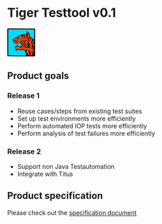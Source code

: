 # Tiger Testtool v0.1

![TigerLogo](doc/images/tiger-64.png)

## Product goals

### Release 1

* Reuse cases/steps from existing test suites
* Set up test environments more efficiently
* Perform automated IOP tests more efficiently
* Perform analysis of test failures more efficiently
  
### Release 2

* Support non Java Testautomation
* Integrate with Titus


## Product specification

Please check out the [specification document](doc/specification/tiger_product_definition.md) 